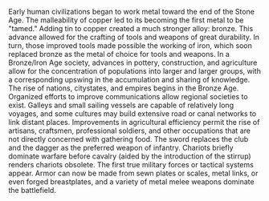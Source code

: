 Early human civilizations began to work metal toward the end of the Stone Age. The malleability of copper led to its becoming the first metal to be "tamed." Adding tin to copper created a much stronger alloy: bronze. This advance allowed for the crafting of tools and weapons of great durability. In turn, those improved tools made possible the working of iron, which soon replaced bronze as the metal of choice for tools and weapons. In a Bronze/Iron Age society, advances in pottery, construction, and agriculture allow for the concentration of populations into larger and larger groups, with a corresponding upswing in the accumulation and sharing of knowledge. The rise of nations, citystates, and empires begins in the Bronze Age. Organized efforts to improve communications allow regional societies to exist. Galleys and small sailing vessels are capable of relatively long voyages, and some cultures may build extensive road or canal networks to link distant places. Improvements in agricultural efficiency permit the rise of artisans, craftsmen, professional soldiers, and other occupations that are not directly concerned with gathering food. The sword replaces the club and the dagger as the preferred weapon of infantry. Chariots briefly dominate warfare before cavalry (aided by the introduction of the stirrup) renders chariots obsolete. The first true military forces or tactical systems appear. Armor can now be made from sewn plates or scales, metal links, or even forged breastplates, and a variety of metal melee weapons dominate the battlefield.